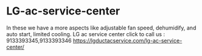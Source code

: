 # LG-ac-service-center
In these we have a more aspects like adjustable fan speed, dehumidify, and auto start, limited cooling. LG ac service center click to call us : 9133393345,9133393346 https://lgductacservice.com/lg-ac-service-center/
